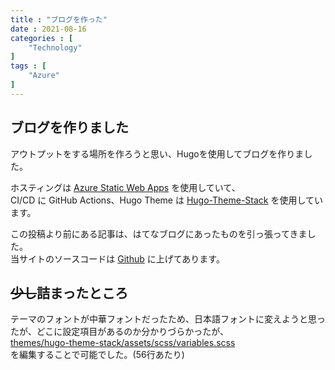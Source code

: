 ```yaml
---
title : "ブログを作った"
date : 2021-08-16
categories : [
    "Technology"
]
tags : [
    "Azure"
]
---
```


## ブログを作りました
アウトプットをする場所を作ろうと思い、Hugoを使用してブログを作りました。

ホスティングは [Azure Static Web Apps](https://azure.microsoft.com/ja-jp/services/app-service/static/) を使用していて、  
CI/CD に GitHub Actions、Hugo Theme は [Hugo-Theme-Stack](https://github.com/CaiJimmy/hugo-theme-stack) を使用しています。

この投稿より前にある記事は、はてなブログにあったものを引っ張ってきました。  
当サイトのソースコードは [Github](https://github.com/rikupin1105/blog.rikupin.com) に上げてあります。

## ~~少し~~詰まったところ
テーマのフォントが中華フォントだったため、日本語フォントに変えようと思ったが、どこに設定項目があるのか分かりづらかったが、  
[themes/hugo-theme-stack/assets/scss/variables.scss](https://github.com/CaiJimmy/hugo-theme-stack/blob/master/assets/scss/variables.scss)  
を編集することで可能でした。(56行あたり)
